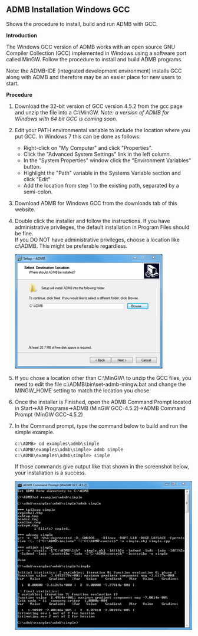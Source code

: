 <h2>ADMB Installation Windows GCC</h2>

Shows the procedure to install, build and run ADMB with GCC.

**Introduction**

The Windows GCC version of ADMB works with an open source GNU Compiler Collection (GCC) implemented in Windows using a software port called MinGW.  Follow the procedure to install and build ADMB programs.

Note: the ADMB-IDE (integrated development environment) installs GCC along with ADMB and therefore may be an easier place for new users to start.

**Procedure**

1. Download the 32-bit version of GCC version 4.5.2 from the gcc page and unzip the file into a C:\MinGW\.
   _Note: a version of ADMB for Windows with 64 bit GCC is coming soon._
2. Edit your PATH environmental variable to include the location where you put GCC. In Windows 7 this can be done as follows:
   * Right-click on "My Computer" and click "Properties".
   * Click the "Advanced System Settings" link in the left column.
   * In the "System Properties" window click the "Environment Variables" button.
   * Highlight the "Path" variable in the Systems Variable section and click "Edit" 
   * Add the location from step 1 to the existing path, separated by a semi-colon.
3. Download ADMB for Windows GCC from the downloads tab of this website.
4. Double click the installer and follow the instructions. If you have administrative privileges, the default installation in Program Files should be fine. <br/>If you DO NOT have administrative privileges, choose a location like c:\ADMB. This might be preferable regardless.

   <img src="images/windows-gcc-install-screenshot.png"/>

5. If you chose a location other than C:\MinGW\ to unzip the GCC files, you need to edit the file c:\ADMB\bin\set-admb-mingw.bat and change the MINGW_HOME setting to match the location you chose.
6. Once the installer is Finished, open the ADMB Command Prompt located in Start->All Programs->ADMB (MinGW GCC-4.5.2)->ADMB Command Prompt (MinGW GCC-4.5.2)
7. In the Command prompt, type the command below to build and run the simple example.

   ```
   c:\ADMB> cd examples\admb\simple
   c:\ADMB\examples\admb\simple> admb simple
   c:\ADMB\examples\admb\simple> simple
   ```

   If those commands give output like that shown in the screenshot below, your installation is a success.

   <img src="images/simplemingw.png"/>
